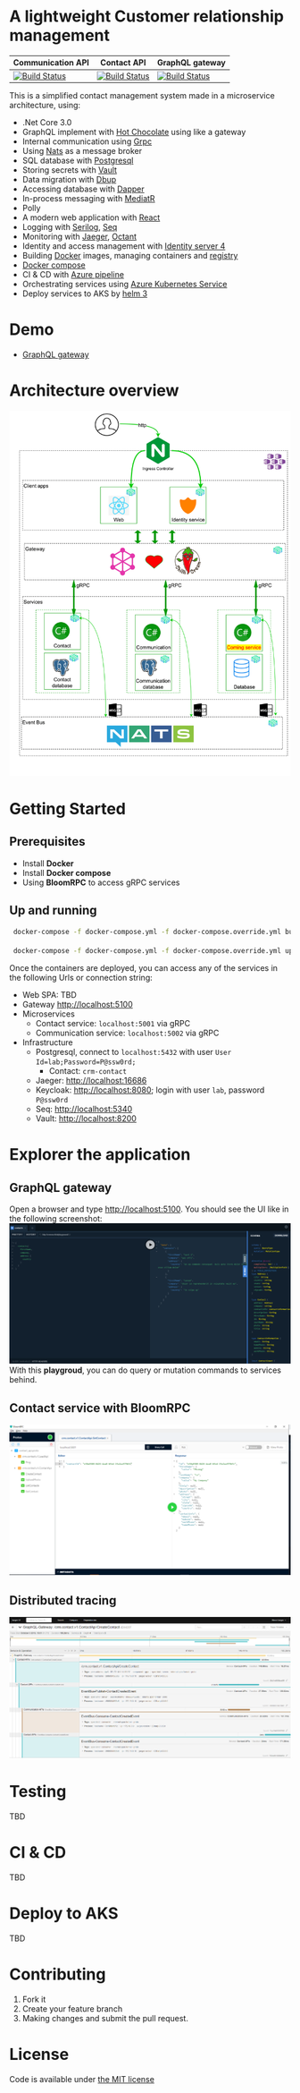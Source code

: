 # A lightweight Customer relationship management
| Communication API   | Contact API | GraphQL gateway | 
| ------------------- | ------------------- | ------------------- | 
| [![Build Status](https://dev.azure.com/jackyle/crm/_apis/build/status/communication-ci-nightly?branchName=master)](https://dev.azure.com/jackyle/crm/_build/latest?definitionId=23&branchName=master) | [![Build Status](https://dev.azure.com/jackyle/crm/_apis/build/status/contact-ci-nightly?branchName=master)](https://dev.azure.com/jackyle/crm/_build/latest?definitionId=33&branchName=master) | [![Build Status](https://dev.azure.com/jackyle/crm/_apis/build/status/graphql-gateway-nightly?branchName=master)](https://dev.azure.com/jackyle/crm/_build/latest?definitionId=37&branchName=master) |

This is a simplified contact management system made in a microservice architecture, using:
* .Net Core 3.0
* GraphQL implement with [Hot Chocolate](https://github.com/ChilliCream/hotchocolate) using like a gateway
* Internal communication using [Grpc](https://github.com/grpc/grpc-dotnet)
* Using [Nats](https://nats.io/) as a message broker
* SQL database with [Postgresql](https://www.postgresql.org/)
* Storing secrets with [Vault](https://www.vaultproject.io/)
* Data migration with [Dbup](https://github.com/DbUp/DbUp/)
* Accessing database with [Dapper](https://github.com/StackExchange/Dapper)
* In-process messaging with [MediatR](https://github.com/jbogard/MediatR)
* Polly
* A modern web application with [React](https://reactjs.org/)
* Logging with [Serilog](https://github.com/serilog/serilog), [Seq](https://datalust.co/seq)
* Monitoring with [Jaeger](https://www.jaegertracing.io/), [Octant](https://github.com/vmware-tanzu/octant)
* Identity and access management with [Identity server 4](http://docs.identityserver.io/en/latest/#)
* Building [Docker](https://www.docker.com/) images, managing containers and [registry](https://cloud.docker.com/u/crmnow/repository/list)
* [Docker compose](https://docs.docker.com/compose/)
* CI & CD with [Azure pipeline](https://azure.microsoft.com/en-us/services/devops/pipelines/)
* Orchestrating services using [Azure Kubernetes Service](https://azure.microsoft.com/en-us/services/kubernetes-service/)
* Deploy services to AKS by [helm 3](https://v3.helm.sh/)

# Demo
* [GraphQL gateway](http://crmnow.tk/ui/playground/)

# Architecture overview
![](assets/images/crm-high-level-architecture.png)

# Getting Started
## Prerequisites
* Install **Docker**
* Install **Docker compose**
* Using **BloomRPC** to access gRPC services 

## Up and running
```bash
 docker-compose -f docker-compose.yml -f docker-compose.override.yml build

 docker-compose -f docker-compose.yml -f docker-compose.override.yml up
```
Once the containers are deployed, you can access any of the services in the following Urls or connection string:

* Web SPA: TBD
* Gateway [http://localhost:5100](http://localhost:5100/ui/playground/)
* Microservices
  * Contact service: <code>localhost:5001</code> via gRPC
  * Communication service: <code>localhost:5002</code> via gRPC
* Infrastructure
  * Postgresql, connect to <code>localhost:5432</code> with user <code>User Id=lab;Password=P@ssw0rd;</code>
    * Contact: <code>crm-contact</code>
  * Jaeger: [http://localhost:16686](http://localhost:16686/search)
  * Keycloak: [http://localhost:8080](http://localhost:8080/auth/); login with user <code>lab</code>, password <code>P@ssw0rd</code>
  * Seq: [http://localhost:5340](http://localhost:5340/#/events)
  * Vault: [http://localhost:8200](http://localhost:8200)

# Explorer the application
## GraphQL gateway
Open a browser and type [http://localhost:5100](http://localhost:5100/ui/playground/). You should see the UI like in the following screenshot:
![](assets/images/graphql-gateway-sreenshot.PNG)
With this **playgroud**, you can do query or mutation commands to services behind.

## Contact service with BloomRPC
![](assets/images/contact-service-with-bloomrpc-screenshot.PNG)

## Distributed tracing
![](assets/images/jaeger-screenshot.PNG)

# Testing
TBD

# CI & CD
TBD

# Deploy to AKS
TBD

# Contributing
1. Fork it
2. Create your feature branch
3. Making changes and submit the pull request.

# License
Code is available under [the MIT license](https://github.com/tungphuong/crm/blob/feature/doc/LICENSE)